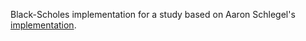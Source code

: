Black-Scholes implementation for a study based on Aaron Schlegel's [implementation](https://aaronschlegel.me/black-scholes-formula-python.html).

